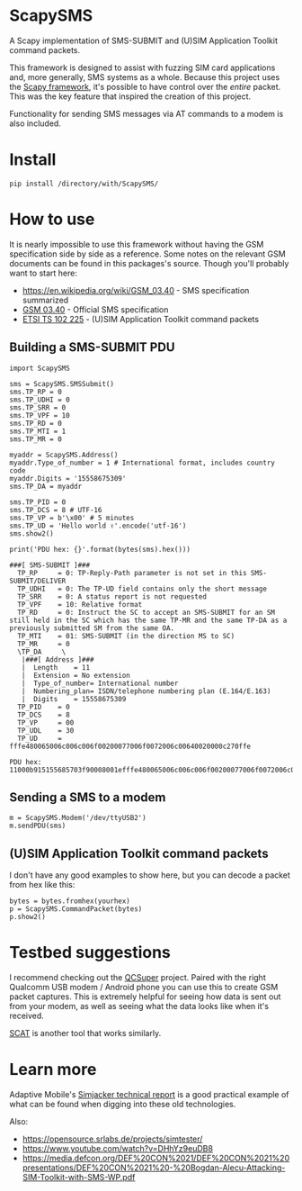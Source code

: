 # ScapySMS
A Scapy implementation of SMS-SUBMIT and (U)SIM Application Toolkit command packets.

This framework is designed to assist with fuzzing SIM card applications and, more generally, SMS systems as a whole. Because this project uses the [Scapy framework](https://scapy.readthedocs.io/en/latest/index.html), it's possible to have control over the *entire* packet. This was the key feature that inspired the creation of this project.

Functionality for sending SMS messages via AT commands to a modem is also included.

# Install
```python3
pip install /directory/with/ScapySMS/
```

# How to use
It is nearly impossible to use this framework without having the GSM specification side by side as a reference. Some notes on the relevant GSM documents can be found in this packages's source. Though you'll probably want to start here:

* https://en.wikipedia.org/wiki/GSM_03.40 - SMS specification summarized
* [GSM 03.40](https://www.etsi.org/deliver/etsi_gts/03/0340/05.03.00_60/gsmts_0340v050300p.pdf) - Official SMS specification
* [ETSI TS 102 225](https://www.etsi.org/deliver/etsi_ts/102200_102299/102225/09.00.00_60/ts_102225v090000p.pdf) - (U)SIM Application Toolkit command packets

## Building a SMS-SUBMIT PDU
```python3
import ScapySMS

sms = ScapySMS.SMSSubmit()
sms.TP_RP = 0
sms.TP_UDHI = 0
sms.TP_SRR = 0
sms.TP_VPF = 10
sms.TP_RD = 0
sms.TP_MTI = 1
sms.TP_MR = 0

myaddr = ScapySMS.Address()
myaddr.Type_of_number = 1 # International format, includes country code
myaddr.Digits = '15558675309'
sms.TP_DA = myaddr

sms.TP_PID = 0
sms.TP_DCS = 8 # UTF-16
sms.TP_VP = b'\x00' # 5 minutes
sms.TP_UD = 'Hello world ✌️'.encode('utf-16')
sms.show2()

print('PDU hex: {}'.format(bytes(sms).hex()))
```

```
###[ SMS-SUBMIT ]### 
  TP_RP     = 0: TP-Reply-Path parameter is not set in this SMS-SUBMIT/DELIVER
  TP_UDHI   = 0: The TP-UD field contains only the short message
  TP_SRR    = 0: A status report is not requested
  TP_VPF    = 10: Relative format
  TP_RD     = 0: Instruct the SC to accept an SMS-SUBMIT for an SM still held in the SC which has the same TP-MR and the same TP-DA as a previously submitted SM from the same OA.
  TP_MTI    = 01: SMS-SUBMIT (in the direction MS to SC)
  TP_MR     = 0
  \TP_DA     \
   |###[ Address ]###
   |  Length    = 11
   |  Extension = No extension
   |  Type_of_number= International number
   |  Numbering_plan= ISDN/telephone numbering plan (E.164/E.163)
   |  Digits    = 15558675309
  TP_PID    = 0
  TP_DCS    = 8
  TP_VP     = 00
  TP_UDL    = 30
  TP_UD     = fffe480065006c006c006f00200077006f0072006c00640020000c270ffe

PDU hex: 11000b915155685703f90008001efffe480065006c006c006f00200077006f0072006c00640020000c270ffe
```

## Sending a SMS to a modem
```python3
m = ScapySMS.Modem('/dev/ttyUSB2')
m.sendPDU(sms)
```

## (U)SIM Application Toolkit command packets
I don't have any good examples to show here, but you can decode a packet from hex like this:

```python3
bytes = bytes.fromhex(yourhex)
p = ScapySMS.CommandPacket(bytes)
p.show2()
```

# Testbed suggestions
I recommend checking out the [QCSuper](https://github.com/P1sec/QCSuper) project. Paired with the right Qualcomm USB modem / Android phone you can use this to create GSM packet captures. This is extremely helpful for seeing how data is sent out from your modem, as well as seeing what the data looks like when it's received.

[SCAT](https://github.com/fgsect/scat) is another tool that works similarly.

# Learn more
Adaptive Mobile's [Simjacker technical report](https://simjacker.com/) is a good practical example of what can be found when digging into these old technologies.

Also:
* https://opensource.srlabs.de/projects/simtester/
* https://www.youtube.com/watch?v=DHhYz9euDB8
* https://media.defcon.org/DEF%20CON%2021/DEF%20CON%2021%20presentations/DEF%20CON%2021%20-%20Bogdan-Alecu-Attacking-SIM-Toolkit-with-SMS-WP.pdf
